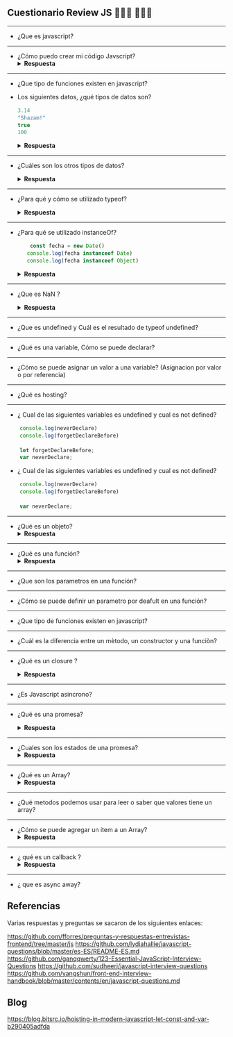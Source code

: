 ## Cuestionario Review JS 👩🏻‍💻 👨🏻‍💻
----------------------------------------------------------------------------------------------------------------
- ¿Que es javascript?
----------------------------------------------------------------------------------------------------------------
- ¿Cómo puedo crear mi código Javscript?
    <details><summary><b>Respuesta</b></summary>
    <img src="./javascript.jpeg" 
    alt="Append item to Array"   />
    </details
----------------------------------------------------------------------------------------------------------------
- ¿Que tipo de funciones existen en javascript?

- Los siguientes datos, ¿qué tipos de datos son?

    ```js
    3.14
    "Shazam!"
    true
    100
    ```

    <details><summary><b>Respuesta</b></summary>
    <p>
    Son tipos de datos primitivos

    - 3.14 y 100 son number 
    - "Shazam!" es string 
    - true es boolean 

    **Hint:** otros tipos primitivos: BigInit, Symbol, undefined. Los tipos primitivos son immutable 
    </p>
    </details>
------------------------------------------------------------------------------------------------------------------
- ¿Cuáles son los otros tipos de datos?
    <details><summary><b>Respuesta</b></summary>
    <p>

    - Object
    - Null(tiene un comportamiento especial, puede heredar de object pero tambien se puede considerar primitivo)
    - Function (es el unico Objeto que es un tipo de dato)

    </p>
    </details 
------------------------------------------------------------------------------------------------------------------

- ¿Para qué y cómo se utilizado typeof?

    <details><summary><b>Respuesta</b></summary>
    <p>
    Con typeof podemos saber de que tipo es una varibale o un dato.

    ```js 
    console.assert( typeof 100 === "number") 
    ``` 
    ```js
    // String 
    const message = "Sol Solecito no me calientes tanto!"
    console.assert( typeof mesage === "string")  

    // Symbol
    typeof Symbol('UniqueId')

    //?
    console.assert( typeof Symbol === 'function')
    console.assert( typeof Number === 'function')
    console.assert( typeof String === 'function')
    ``` 

    **Hint:** Los tipos primitivos a  excepción de undefined no tienen ni métodos ni son objetos pero javascript hace un wrapper para cada uno de los tipos para hacernos la vida más fácil y poder hacer cosas como ```"twitter sólo permite 150 letras".length()```, por eso typeof Number es tipo function 
    </p>
    </details 
------------------------------------------------------------------------------------------------------------------
- ¿Para qué se utilizado instanceOf?
    ```js 
        const fecha = new Date()
       console.log(fecha instanceof Date)
       console.log(fecha instanceof Object)  
    ``` 

    <details><summary><b>Respuesta</b></summary>
    <p>
        Para los objetos existe una instrucción bastante práctica que permite conocer si un objeto determinado es una instancia de una clase superior. De esta forma podemos comprobar si un determinado dato es de tipo Date, Array, etc.

    ```js 
        const sayHi = () => {console.log('Hola!')}
        console.log( sayHi instanceof Function)
        console.log( sayHi instanceof Object)
    ``` 

    **Hint:** La strategia de evaluación cambia entre el tipo primitivo string y el wrapper String 

    ```js
        // Primitive type string
        var testString = 'text';
        console.assert( typeof testString === 'string' );
        console.assert( testString instanceof Object === false );
        console.assert( testString instanceof String === false );
        console.assert( Object.prototype.toString.call(testString) === '[object String]' );
        console.assert( testString.constructor.name === 'String' );
        // Object String
        var testStringObject = new String('text');
        console.assert( typeof testStringObject === 'object' );
        console.assert( testStringObject instanceof Object === true );
        console.assert( testStringObject instanceof String === true );
        console.assert( Object.prototype.toString.call(testStringObject) === '[object String]' );
        console.assert( testStringObject.constructor.name === 'String' );
    ``` 
    </p>
    </details 
------------------------------------------------------------------------------------------------------------------
- ¿Que es NaN ?
    <details><summary><b>Respuesta</b></summary>
    <p>
    Es una propiedad global en JS que indica que un resultado evaluado no es un numero  Not-A-Number

    ```js
        console.log( parseInt('no se encontro la cantidad') )
    ```
    **Hint** ironicamente NaN es tipo number y hay que tener cuidado con el manejo de los numeros, en lo posible validar que no sean NaN 
    ```js
        console.log(typeof NaN)
        console.log( x <= 100 )
        console.log( x > 100 )
    ```
    </p>
    </details 
------------------------------------------------------------------------------------------------------------------
- ¿Que es undefined y Cuál es el resultado de typeof undefined?
------------------------------------------------------------------------------------------------------------------
- ¿Qué es una variable, Cómo se puede declarar?
------------------------------------------------------------------------------------------------------------------
- ¿Cómo se puede asignar un valor a una variable? (Asignacion por valor o por referencia) 
----------------------------------------------------------------------------------------------------------------
- ¿Qué es hosting?
------------------------------------------------------------------------------------------------------------------
- ¿ Cual de las siguientes variables es undefined y cual es not defined?
```js
    console.log(neverDeclare)
    console.log(forgetDeclareBefore)

    let forgetDeclareBefore;
    var neverDeclare;

```
- ¿ Cual de las siguientes variables es undefined y cual es not defined?
```js
    console.log(neverDeclare)
    console.log(forgetDeclareBefore)

    var neverDeclare;
```
------------------------------------------------------------------------------------------------------------------
- ¿Qué es un objeto?
    <details><summary><b>Respuesta</b></summary>
    <p>
        Es una colección de datos, conformada por clave y valor.
    </p>
    </details 
-----------------------------------------------------------------------------------------------------------------
- ¿Qué es una función?
    <details><summary><b>Respuesta</b></summary>
    <p>
        un conjunto de sentencias que realizan una tarea o calculan un valor. 
    </p>
    </details 
-----------------------------------------------------------------------------------------------------------------
- ¿Que son los parametros en una función?
----------------------------------------------------------------------------------------------------------------
- ¿Cómo se puede definir un parametro por deafult en una función?
----------------------------------------------------------------------------------------------------------------
- ¿Que tipo de funciones existen en javascript?
----------------------------------------------------------------------------------------------------------------
- ¿Cuàl es la diferencia entre un mètodo, un constructor y una funciòn?
------------------------------------------------------------------------------------------------------------------
- ¿Qué es un closure ?
    <details><summary><b>Respuesta</b></summary>
    <p>
    Un closure es una característica que tiene JavaScript de que una función al ejecutarse, recuerde el entorno en la que fue creada. Por ejemplo:

    ```js
    var text = 'Mundo';
    function bar() {
    var text = 'Bootcamp';
    function foo() {
        console.log('hola ' + text);
    }
    return foo;
    }
    var willItPrint = bar();
    willItPrint();
    ```

    Esta funcion imprimirá 'hola mundo', sin ningun problema.

    Ahora, consideremos lo siguiente:


    Si bien estamos definiendo en 2 lugares la variable text, al momento de definir la función foo la variable text tiene el valor de 'mundo'. La funcion foo la estamos devolviendo y guardando en la variable willItPrint por lo que independiente de el momento en el que llamemos a la funcion guardada en esa variable, el resultado será:

    "hola Bootcamp";
    </p>
    </details>
-----------------------------------------------------------------------------------------------------------------
- ¿Es Javascript asincrono?
-----------------------------------------------------------------------------------------------------------------
- ¿Qué es una promesa?
    <details><summary><b>Respuesta</b></summary>
    <p>
        Guarda el resultado de una operación que va a ser ejecutada en el futuro.
        Creación:
    </p>

    ```js
        var promise = new Promise(function(resolve, reject) {
        // do a thing, possibly async, then…

        if (/* everything turned out fine */) {
            resolve("Stuff worked!");
        }
        else {
            reject(Error("It broke"));
        }
        });
    ```
     <p>
        Uso:
    </p>

    ```js
        promise.then(function(result) {
            console.log(result); // "Stuff worked!"
        }, function(err) {
            console.log(err); // Error: "It broke"
        });
    ```
    </details>
-----------------------------------------------------------------------------------------------------------------
- ¿Cuales son los estados de una promesa?
    <details><summary><b>Respuesta</b></summary>
    <p>
        -Pending. Estado inicial.
        -Resolved. La operación terminó con éxito.
        -Rejected. La operación terminó con un error.
    </p>
    </details>
-----------------------------------------------------------------------------------------------------------------
- ¿Qué es un Array?
    <details><summary><b>Respuesta</b></summary>
    <p>
       Es una colección de datos, los datos pueden ser de diferente tipo 
    </p>
    </details>
----------------------------------------------------------------------------------------------------------------
- ¿Qué metodos podemos usar para leer o saber que valores tiene un array?
----------------------------------------------------------------------------------------------------------------
- ¿Cómo se puede agregar un item a un Array?
    <details><summary><b>Respuesta</b></summary>
    <img src="./Append_item_to_Array.png" 
    alt="Append item to Array"   />
    </details
----------------------------------------------------------------------------------------------------------------
- ¿ qué es un callback ?
    <details><summary><b>Respuesta</b></summary>
    <p>
        Es una función que se pasa como parametro a otra función  y la otra función es quien la ejecuta 
    </p>
    </details
----------------------------------------------------------------------------------------------------------------
- ¿ que es async away?





## Referencias 
Varias respuestas y preguntas se sacaron de los siguientes enlaces: 

https://github.com/fforres/preguntas-y-respuestas-entrevistas-frontend/tree/master/js
https://github.com/lydiahallie/javascript-questions/blob/master/es-ES/README-ES.md
https://github.com/ganqqwerty/123-Essential-JavaScript-Interview-Questions
https://github.com/sudheerj/javascript-interview-questions
https://github.com/yangshun/front-end-interview-handbook/blob/master/contents/en/javascript-questions.md

## Blog 
https://blog.bitsrc.io/hoisting-in-modern-javascript-let-const-and-var-b290405adfda








